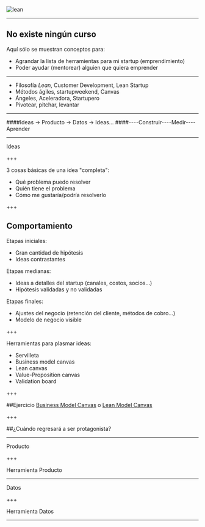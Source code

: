 ![lean](http://www.leanproduction.co/wp-content/uploads/2015/04/phuongphaptinhgonvasixsigma2.jpg)

---

## No existe ningún curso
Aquí sólo se muestran conceptos para:
 * Agrandar la lista de herramientas para mi startup (emprendimiento)
 * Poder ayudar (mentorear) alguien que quiera emprender

---

* Filosofía *Lean*, Customer Development, Lean Startup
* Métodos ágiles, startupweekend, Canvas
* Ángeles, Aceleradora, Startupero
* Pivotear, pitchar, levantar

---

####Ideas -> Producto -> Datos -> Ideas...
####----Construir----Medir----Aprender

---

Ideas

+++

3 cosas básicas de una idea "completa":
* Qué problema puedo resolver
* Quién tiene el problema
* Cómo me gustaría/podría resolverlo

+++

## Comportamiento
Etapas iniciales:
* Gran cantidad de hipótesis
* Ideas contrastantes

Etapas medianas:
* Ideas a detalles del startup (canales, costos, socios...)
* Hipótesis validadas y no validadas

Etapas finales:
* Ajustes del negocio (retención del cliente, métodos de cobro...)
* Modelo de negocio visible

+++

Herramientas para plasmar ideas:
* Servilleta
* Business model canvas
* Lean canvas
* Value-Proposition canvas
* Validation board

+++

##Ejercicio 
[Business Model Canvas](https://cdn.strategyzer.com/assets/marketing/canvases-business-model-canvas-a8509296e3cd543ee7c6881cada7082376d4dfdf4eac40e849490c0dba2d178b.svg) o 
[Lean Model Canvas](http://bmtoolbox.net/wp-content/uploads/2016/05/Tool_24_leancanvas.jpg)

+++

##¿Cuándo regresará a ser protagonista?

---

Producto

+++

Herramienta Producto

---

Datos

+++

Herramienta Datos

---